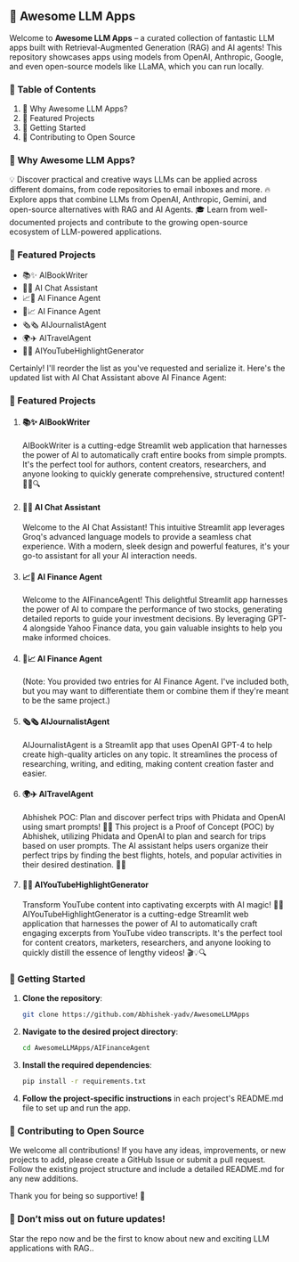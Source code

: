 ## 🌟 Awesome LLM Apps

Welcome to **Awesome LLM Apps** – a curated collection of fantastic LLM apps built with Retrieval-Augmented Generation (RAG) and AI agents! This repository showcases apps using models from OpenAI, Anthropic, Google, and even open-source models like LLaMA, which you can run locally.

### 📑 Table of Contents
1. 🤔 Why Awesome LLM Apps?
2. 📂 Featured Projects
3. 🚀 Getting Started
4. 🤝 Contributing to Open Source

### 🤔 Why Awesome LLM Apps?
💡 Discover practical and creative ways LLMs can be applied across different domains, from code repositories to email inboxes and more.
🔥 Explore apps that combine LLMs from OpenAI, Anthropic, Gemini, and open-source alternatives with RAG and AI Agents.
🎓 Learn from well-documented projects and contribute to the growing open-source ecosystem of LLM-powered applications.

### 📂 Featured Projects
- 📚✨ AIBookWriter
- 🤖💬 AI Chat Assistant
- 📈💼 AI Finance Agent
- 🚀📈 AI Finance Agent
- 🗞️🗞️ AIJournalistAgent
- 🌍✈️ AITravelAgent
- 🎥✨ AIYouTubeHighlightGenerator


Certainly! I'll reorder the list as you've requested and serialize it. Here's the updated list with AI Chat Assistant above AI Finance Agent:

### 📂 Featured Projects

1. #### 📚✨ AIBookWriter
   AIBookWriter is a cutting-edge Streamlit web application that harnesses the power of AI to automatically craft entire books from simple prompts. It's the perfect tool for authors, content creators, researchers, and anyone looking to quickly generate comprehensive, structured content! 📖💡🔍

2. #### 🤖💬 AI Chat Assistant
   Welcome to the AI Chat Assistant! This intuitive Streamlit app leverages Groq's advanced language models to provide a seamless chat experience. With a modern, sleek design and powerful features, it's your go-to assistant for all your AI interaction needs.

3. #### 📈💼 AI Finance Agent
   Welcome to the AIFinanceAgent! This delightful Streamlit app harnesses the power of AI to compare the performance of two stocks, generating detailed reports to guide your investment decisions. By leveraging GPT-4 alongside Yahoo Finance data, you gain valuable insights to help you make informed choices.

4. #### 🚀📈 AI Finance Agent
   (Note: You provided two entries for AI Finance Agent. I've included both, but you may want to differentiate them or combine them if they're meant to be the same project.)

5. #### 🗞️🗞️ AIJournalistAgent
   AIJournalistAgent is a Streamlit app that uses OpenAI GPT-4 to help create high-quality articles on any topic. It streamlines the process of researching, writing, and editing, making content creation faster and easier.

6. #### 🌍✈️ AITravelAgent
   Abhishek POC: Plan and discover perfect trips with Phidata and OpenAI using smart prompts! 🤖💡
   This project is a Proof of Concept (POC) by Abhishek, utilizing Phidata and OpenAI to plan and search for trips based on user prompts. The AI assistant helps users organize their perfect trips by finding the best flights, hotels, and popular activities in their desired destination. 🧳🌴

7. #### 🎥✨ AIYouTubeHighlightGenerator
   Transform YouTube content into captivating excerpts with AI magic! 🚀🤖
   AIYouTubeHighlightGenerator is a cutting-edge Streamlit web application that harnesses the power of AI to automatically craft engaging excerpts from YouTube video transcripts. It's the perfect tool for content creators, marketers, researchers, and anyone looking to quickly distill the essence of lengthy videos! 🎬💡🔍

### 🚀 Getting Started
1. **Clone the repository**:
    ```bash
    git clone https://github.com/Abhishek-yadv/AwesomeLLMApps
    ```
2. **Navigate to the desired project directory**:
    ```bash
    cd AwesomeLLMApps/AIFinanceAgent
    ```
3. **Install the required dependencies**:
    ```bash
    pip install -r requirements.txt
    ```
4. **Follow the project-specific instructions** in each project's README.md file to set up and run the app.

### 🤝 Contributing to Open Source
We welcome all contributions! If you have any ideas, improvements, or new projects to add, please create a GitHub Issue or submit a pull request. Follow the existing project structure and include a detailed README.md for any new additions.

Thank you for being so supportive! 🙏

### 🌟 Don’t miss out on future updates!
Star the repo now and be the first to know about new and exciting LLM applications with RAG..

